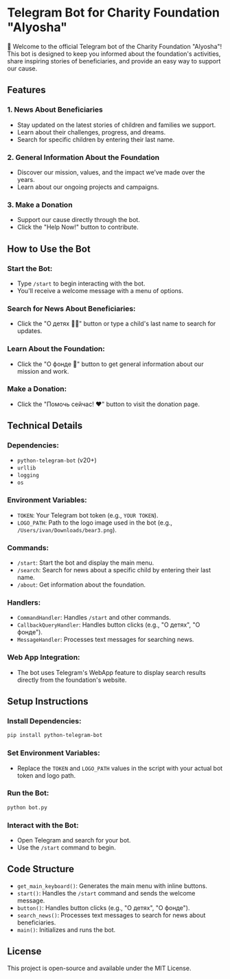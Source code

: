 # Telegram Bot for Charity Foundation "Alyosha"

🤖 Welcome to the official Telegram bot of the Charity Foundation "Alyosha"! This bot is designed to keep you informed about the foundation's activities, share inspiring stories of beneficiaries, and provide an easy way to support our cause.

## Features

### 1. News About Beneficiaries
- Stay updated on the latest stories of children and families we support.
- Learn about their challenges, progress, and dreams.
- Search for specific children by entering their last name.

### 2. General Information About the Foundation
- Discover our mission, values, and the impact we’ve made over the years.
- Learn about our ongoing projects and campaigns.

### 3. Make a Donation
- Support our cause directly through the bot.
- Click the "Help Now!" button to contribute.

## How to Use the Bot

### Start the Bot:
- Type `/start` to begin interacting with the bot.
- You'll receive a welcome message with a menu of options.

### Search for News About Beneficiaries:
- Click the "О детях 👨‍👧" button or type a child's last name to search for updates.

### Learn About the Foundation:
- Click the "О фонде 🏢" button to get general information about our mission and work.

### Make a Donation:
- Click the "Помочь сейчас! ❤️" button to visit the donation page.

## Technical Details

### Dependencies:
- `python-telegram-bot` (v20+)
- `urllib`
- `logging`
- `os`

### Environment Variables:
- `TOKEN`: Your Telegram bot token (e.g., `YOUR TOKEN`).
- `LOGO_PATH`: Path to the logo image used in the bot (e.g., `/Users/ivan/Downloads/bear3.png`).

### Commands:
- `/start`: Start the bot and display the main menu.
- `/search`: Search for news about a specific child by entering their last name.
- `/about`: Get information about the foundation.

### Handlers:
- `CommandHandler`: Handles `/start` and other commands.
- `CallbackQueryHandler`: Handles button clicks (e.g., "О детях", "О фонде").
- `MessageHandler`: Processes text messages for searching news.

### Web App Integration:
- The bot uses Telegram's WebApp feature to display search results directly from the foundation's website.

## Setup Instructions

### Install Dependencies:
```bash
pip install python-telegram-bot
```

### Set Environment Variables:
- Replace the `TOKEN` and `LOGO_PATH` values in the script with your actual bot token and logo path.

### Run the Bot:
```bash
python bot.py
```

### Interact with the Bot:
- Open Telegram and search for your bot.
- Use the `/start` command to begin.

## Code Structure

- `get_main_keyboard()`: Generates the main menu with inline buttons.
- `start()`: Handles the `/start` command and sends the welcome message.
- `button()`: Handles button clicks (e.g., "О детях", "О фонде").
- `search_news()`: Processes text messages to search for news about beneficiaries.
- `main()`: Initializes and runs the bot.

## License

This project is open-source and available under the MIT License.
